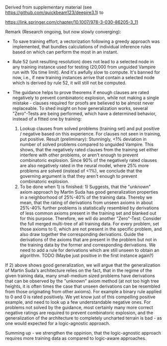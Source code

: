 Derived from supplementary material (see https://github.com/quickbeam123/deepire3.1) to 

https://link.springer.com/chapter/10.1007/978-3-030-86205-3_11

Remark (Research ongoing, but now slowly converging):

- To save training effort, a vectorization following a greedy approach was implemented, that bundles calculations of individual inference rules based on which can perform the most in an instant.

- Rule 52 (unit resulting resolution) does not lead to a selected node in any training instance used for testing (20,000 from unguided Vampire run with 10s time limit). And it's awfully slow to compute. It's banned for now, i.e., if new training instances arrive that contain a selected node which is derived by rule 52, it will still not be computed.

- The guidance helps to prove theorems if enough clauses are rated negatively to prevent combinatoric explosion, while not making a single mistake - clauses required for proofs are believed to be almost never replaceable. To shed insight on how generalization works, several "Zero"-Tests are being performed, which have a determined behavior, instead of a fitted one by training:
  1) Lookup clauses from solved problems (training set) and put positive / negative based on this experience. For clauses not seen in training, put positive. Result (preliminary): Stunningly, <1% deviation in number of solved problems compared to unguided Vampire. This shows, that the negatively rated clauses from the training set either interfere with other problems, or aren't enough to prevent combinatoric explosion. Since 90% of the negatively rated clauses are also negatively rated in the neural model, where 25% more problems are solved (instead of <1%), we conclude that the governing argument is that they aren't enough to prevent combinatoric explosion.
  2) To be done when 1) is finished: 1) Suggests, that the "unknown" axiom approach by Martin Suda has good generalization properties in a neighborhood of 25%-40% of the training data. Thereby we mean, that the rating of derivations from unseen axioms in about 25%-40% further problems is statistically resembled by derivations of less common axioms present in the training set and blanked out for this purpose. Therefore, we will do another "Zero"-Test: Consider the full merged multi-tree of all training data. For every problem, set those axioms to 0, which are not present in the specific problem, and also draw together the corresponding derivations. Guide the derivations of the axioms that are present in the problem but not in the training data by the former and corresponding derivations. We need to add a rule for derivations which are still unseen to obtain an algorithm. TODO (Maybe just positive in the first instance again?)

If 2) above shows good generalization, we will argue that the generalization of Martin Suda's architecture relies on the fact, that in the regime of the given training data, many small-medium sized problems have derivations that can be observed by the "unknown" axiom method (at not too high tree heights, it is often times the case that unseen derivations can be resembled from those originating from other axioms). For example a binary rule applied to 0 and 0 is rated positively. We yet know just of this compelling positive example, and need to look up a few understandable negative ones. For problems not solved by the guidance, most certainly many more correct negative ratings are required to prevent combinatoric explosion, and the generalization of the architecture to completely uncharted terrain is bad - as one would expected for a logic-agnostic approach.

Summing up - we strengthen the oppinion, that the logic-agnostic approach requires more training data as compared to logic-aware approaches.

